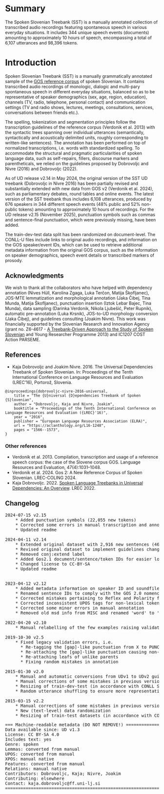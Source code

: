 # Summary

The Spoken Slovenian Treebank (SST) is a manually annotated collection of transcribed audio recordings featuring spontaneous speech in various everyday situations. It includes 344 unique speech events (documents) amounting to approximately 10 hours of speech, encompassing a total of 6,107 utterances and 98,396 tokens.

# Introduction

Spoken Slovenian Treebank (SST) is a manually grammatically annotated sample of the [GOS reference corpus](http://hdl.handle.net/11356/1863) of spoken Slovenian. It contains transcribed audio recordings of monologic, dialogic and multi-pary spontaneous speech in different everyday situations, balanced so as to be representative of speaker demographics (sex, age, region, education), channels (TV, radio, telephone, personal contact) and communication settings (TV and radio shows, lectures, meetings, consultations, services, conversations between friends etc.).

The spelling, tokenization and segmentation principles follow the transcription guidelines of the reference corpus (Verdonik et al. 2013) with the syntactic trees spanning over individual utterances (semantically, syntactically and acoustically delimited units, roughly corresponding to written-like sentences). The annotation has been performed on top of normalized transcriptions, i.e. words with standardized spelling. To accommodate the structural and pragmatic particularities of spoken language data, such as self-repairs, fillers, discourse markers and parentheticals, we relied on the guidelines proposed by Dobrovoljc and Nivre (2016) and Dobrovoljc (2022).

As of UD release v2.14 in May 2024, the original version of the SST UD treebank (Dobrovoljc in Nivre 2016) has been partially revised and substantially extended with new data from GOS v2 (Verdonik et al. 2024), such as parliamentary debates, round tables and online events. The latest version of the SST treebank thus includes 6,108 utterances, produced by 676 speakers in 344 different speech events (48% public and 52% non-public tokens) amounting to approximately 10 hours of recordings. For the UD release v2.15 (November 2025), punctuation symbols such as commas and sentence-final punctuation, which were previously missing, have been added.

The train-dev-test data split has been randomized on document-level. The CONLL-U files include links to original audio recordings, and information on the GOS speaker/event IDs, which can be used to retrieve additional metadata information from the original GOS corpus, such as the information on speaker demographics, speech event details or transcribed markers of prosody.

## Acknowledgments

We wish to thank all the collaborators who have helped with dependency annotation (Nives Hüll, Karolina Zgaga, Luka Terčon, Matija Škofljanec), JOS-MTE lemmatization and morphological annotation (Jaka Čibej, Tina Munda, Matija Škofljanec), punctuation insertion (Iztok Lebar Bajec, Tina Munda), data sampling (Darinka Verdonik, Nikola Ljubešić, Peter Rupnik), automatic pre-annotation (Luka Krsnik), JOS-to-UD morphology conversion (Jaka Čibej), and guidelines consulting (Joakim Nivre). This work was financially supported by the Slovenian Research and Innovation Agency (grant no. Z6-4617 - [A Treebank-Driven Approach to the Study of Spoken Slovenian](https://spot.ff.uni-lj.si/en/) and Young Researcher Programme 2013) and IC1207 COST Action PARSEME.


## References
* Kaja Dobrovoljc and Joakim Nivre. 2016. The Universal Dependencies Treebank of Spoken Slovenian. In: Proceedings of the Tenth International Conference on Language Resources and Evaluation (LREC’16), Portorož, Slovenia.

```
@inproceedings{dobrovoljc-nivre-2016-universal,
    title = "The {U}niversal {D}ependencies Treebank of Spoken {S}lovenian",
    author = "Dobrovoljc, Kaja and Nivre, Joakim",
    booktitle = "Proceedings of the Tenth International Conference on Language Resources and Evaluation ({LREC}'16)",
    year = "2016",
    publisher = "European Language Resources Association (ELRA)",
    url = "https://aclanthology.org/L16-1248",
    pages = "1566--1573",
}
```

### Other references
* Verdonik et al. 2013. Compilation, transcription and usage of a reference speech corpus: the case of the Slovene corpus GOS. Language Resources and  Evaluation, 47(4):1031–1048.
* Verdonik et al. 2024. Gos 2: A New Reference Corpus of Spoken Slovenian. LREC-COLING 2024.
* Kaja Dobrovoljc. 2022. [Spoken Language Treebanks in Universal Dependencies: An Overview](https://aclanthology.org/2022.lrec-1.191/). LREC 2022.


## Changelog
<pre>
2024-07-15 v2.15
    * Added punctuation symbols (22,055 new tokens)
    * Corrected some errors in manual transcription and annotation
    * Updated readme   

2024-04-11 v2.14
    * Extended original dataset with 2,916 new sentences (46,853 tokens)
    * Revised original dataset to implement guidelines changes (e.g. reparandum and discourse)
    * Removed conj:extend label
    * Added Gos2.1 document/sentence/token IDs for easier lookup
    * Changed license to CC-BY-SA
    * Updated readme   


2023-04-12 v2.12
    * Added metadata information on speaker ID and soundfile URL
    * Renamed sentence IDs to comply with the GOS 2.0 nomenclature
    * Corrected mistakes pertaining to Reflex and Polarity features
    * Corrected inconsistent UPOS tags for non-lexical tokens (all PUNCT)
    * Corrected some minor errors in manual annotation
    * Removed old msd info from MISC and renamed 'word' to 'pronunciation'

2022-04-20 v2.10
    * Manual relabelling of the few examples raising validation errors, mostly from goeswith to fixed

2019-10-30 v2.5
    * Fixed legacy validation errors, i.e.
      * Re-tagging the [gap]-like punctuation from X to PUNCT
      * Re-attaching the [gap]-like punctuation causing non-projectivity
      * Re-attaching leafs of unlike parents
      * Fixing random mistakes in annotation

2015-01-30 v2.0
    * Manual and automatic conversions from UDv1 to UDv2 guidelines
    * Manual corrections of some mistakes in previous versions
    * Resizing of train-dev-test (in accordance with CONLL ST 2017 requirements)
    * Random utterance shuffling to ensure more representative genre distributions.
    
2015-03-15 v2.2
    * Manual corrections of some mistakes in previous versions
    * New (text-level) data randomization
    * Resizing of train-test datasets (in accordance with CONLL ST 2018)
</pre>

<pre>
=== Machine-readable metadata (DO NOT REMOVE!) ================================
Data available since: UD v1.3
License: CC BY-SA 4.0
Includes text: yes
Genre: spoken
Lemmas: converted from manual
UPOS: converted from manual
XPOS: manual native
Features: converted from manual
Relations: manual native
Contributors: Dobrovoljc, Kaja; Nivre, Joakim
Contributing: elsewhere
Contact: kaja.dobrovoljc@ff.uni-lj.si
===============================================================================
</pre>
